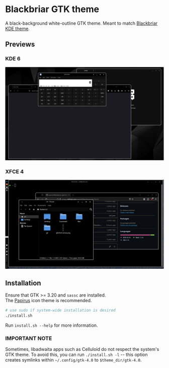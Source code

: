 # Blackbriar GTK theme

A black-background white-outline GTK theme. Meant to match
[Blackbriar KDE theme](https://github.com/swomf/Blackbriar-kde-theme).

## Previews

### KDE 6

![KDE6 preview](kde6-preview.png)

### XFCE 4

![XFCE preview](xfce-preview.png)

## Installation

Ensure that GTK >= 3.20 and `sassc` are installed.  
The [Papirus](https://github.com/PapirusDevelopmentTeam/papirus-icon-theme) icon theme is recommended.

```bash
# use sudo if system-wide installation is desired
./install.sh
```

Run `install.sh --help` for more information.

### IMPORTANT NOTE

Sometimes, libadwaita apps such as Celluloid do not
respect the system's GTK theme. To avoid this, you can
run `./install.sh -l` -- this option creates symlinks
within `~/.config/gtk-4.0` to `$theme_dir/gtk-4.0`.